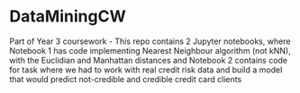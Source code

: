 # DataMiningCW
Part of Year 3 coursework - This repo contains 2 Jupyter notebooks, where Notebook 1 has code implementing Nearest Neighbour algorithm (not kNN), with the Euclidian and Manhattan distances and Notebook 2 contains code for task where we had to work with real credit risk data and build a model that would predict not-credible and credible credit card clients
